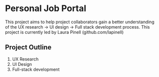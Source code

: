 # Personal Job Portal

This project aims to help project collaborators gain a better understanding of the UX research -> UI design -> Full stack development process. This project is currently led by Laura Pinell (github.com/lapinell)

## Project Outline

1. UX Research
1. UI Design
1. Full-stack development
